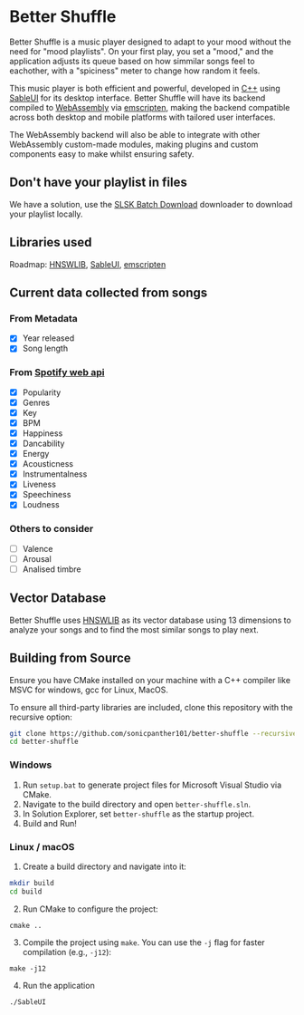 # Better Shuffle

Better Shuffle is a music player designed to adapt to your mood without the need for "mood playlists". On your first play, you set a "mood," and the application adjusts its queue based on how simmilar songs feel to eachother, with a "spiciness" meter to change how random it feels.

This music player is both efficient and powerful, developed in [C++](https://en.wikipedia.org/wiki/C%2B%2B) using [SableUI](https://github.com/oliwilliams1/SableUI) for its desktop interface. Better Shuffle will have its backend compiled to [WebAssembly](https://webassembly.org) via [emscripten](https://emscripten.org), making the backend compatible across both desktop and mobile platforms with tailored user interfaces.

The WebAssembly backend will also be able to integrate with other WebAssembly custom-made modules, making plugins and custom components easy to make whilst ensuring safety.

## Don't have your playlist in files

We have a solution, use the [SLSK Batch Download](https://github.com/fiso64/slsk-batchdl) downloader to download your playlist locally.

## Libraries used


Roadmap: [HNSWLIB](https://github.com/nmslib/hnswlib), [SableUI](https://github.com/oliwilliams1/SableUI), [emscripten](https://emscripten.org)

## Current data collected from songs
### From Metadata
- [x] Year released
- [x] Song length
### From [Spotify web api](https://developer.spotify.com/documentation/web-api/reference/get-audio-features)
- [x] Popularity
- [x] Genres
- [x] Key
- [x] BPM
- [x] Happiness
- [x] Dancability
- [x] Energy
- [x] Acousticness
- [x] Instrumentalness
- [x] Liveness
- [x] Speechiness
- [x] Loudness
### Others to consider
- [ ] Valence
- [ ] Arousal
- [ ] Analised timbre

## Vector Database
Better Shuffle uses [HNSWLIB](https://github.com/nmslib/hnswlib/blob/master/examples/cpp/EXAMPLES.md) as its vector database using 13 dimensions to analyze your songs and to find the most similar songs to play next.

## Building from Source
Ensure you have CMake installed on your machine with a C++ compiler like MSVC for windows, gcc for Linux, MacOS.

To ensure all third-party libraries are included, clone this repository with the recursive option:
```bash
git clone https://github.com/sonicpanther101/better-shuffle --recursive
cd better-shuffle
```

### Windows
1. Run ```setup.bat``` to generate project files for Microsoft Visual Studio via CMake.
2. Navigate to the build directory and open ```better-shuffle.sln```.
3. In Solution Explorer, set ```better-shuffle``` as the startup project.
4. Build and Run!

### Linux / macOS
1. Create a build directory and navigate into it:
```bash
mkdir build
cd build
```

2. Run CMake to configure the project:
```
cmake ..
```
3. Compile the project using ```make```. You can use the ```-j``` flag for faster compilation (e.g., ```-j12```):
```
make -j12
```
4. Run the application
```
./SableUI
```

